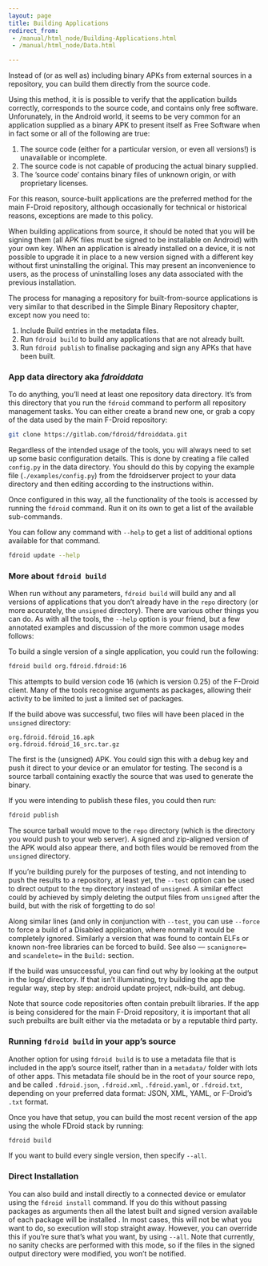 ```yaml
---
layout: page
title: Building Applications
redirect_from:
 - /manual/html_node/Building-Applications.html
 - /manual/html_node/Data.html

---
```


Instead of (or as well as) including binary APKs from external sources
in a repository, you can build them directly from the source code.

Using this method, it is is possible to verify that the application
builds correctly, corresponds to the source code, and contains only free
software. Unforunately, in the Android world, it seems to be very common
for an application supplied as a binary APK to present itself as Free
Software when in fact some or all of the following are true:

1.  The source code (either for a particular version, or even
    all versions!) is unavailable or incomplete.
2.  The source code is not capable of producing the actual
    binary supplied.
3.  The ’source code’ contains binary files of unknown origin, or with
    proprietary licenses.

For this reason, source-built applications are the preferred method for
the main F-Droid repository, although occasionally for technical or
historical reasons, exceptions are made to this policy.

When building applications from source, it should be noted that you will
be signing them (all APK files must be signed to be installable on
Android) with your own key. When an application is already installed on
a device, it is not possible to upgrade it in place to a new version
signed with a different key without first uninstalling the original.
This may present an inconvenience to users, as the process of
uninstalling loses any data associated with the previous installation.

The process for managing a repository for built-from-source applications
is very similar to that described in the Simple Binary Repository
chapter, except now you need to:

1.  Include Build entries in the metadata files.
2.  Run `fdroid build` to build any applications that are not
    already built.
3.  Run `fdroid publish` to finalise packaging and sign any APKs that
    have been built.


### App data directory aka _fdroiddata_

To do anything, you’ll need at least one repository data directory. It’s
from this directory that you run the `fdroid` command to perform all
repository management tasks. You can either create a brand new one, or
grab a copy of the data used by the main F-Droid repository:

```bash
git clone https://gitlab.com/fdroid/fdroiddata.git
```

Regardless of the intended usage of the tools, you will always need to
set up some basic configuration details. This is done by creating a file
called `config.py` in the data directory. You should do this by copying
the example file (`./examples/config.py`) from the fdroidserver project
to your data directory and then editing according to the instructions
within.

Once configured in this way, all the functionality of the tools is
accessed by running the `fdroid` command. Run it on its own to get a
list of the available sub-commands.

You can follow any command with `--help` to get a list of additional
options available for that command.

```bash
fdroid update --help
```


### More about `fdroid build`

When run without any parameters, `fdroid build` will build any and all
versions of applications that you don’t already have in the `repo`
directory (or more accurately, the `unsigned` directory). There are
various other things you can do. As with all the tools, the `--help`
option is your friend, but a few annotated examples and discussion of
the more common usage modes follows:

To build a single version of a single application, you could run the
following:

```bash
fdroid build org.fdroid.fdroid:16
```

This attempts to build version code 16 (which is version 0.25) of the
F-Droid client. Many of the tools recognise arguments as packages,
allowing their activity to be limited to just a limited set of packages.

If the build above was successful, two files will have been placed in
the `unsigned` directory:

```
org.fdroid.fdroid_16.apk
org.fdroid.fdroid_16_src.tar.gz
```

The first is the (unsigned) APK. You could sign this with a debug key
and push it direct to your device or an emulator for testing. The second
is a source tarball containing exactly the source that was used to
generate the binary.

If you were intending to publish these files, you could then run:

```bash
fdroid publish
```

The source tarball would move to the `repo` directory (which is the
directory you would push to your web server). A signed and zip-aligned
version of the APK would also appear there, and both files would be
removed from the `unsigned` directory.

If you’re building purely for the purposes of testing, and not intending
to push the results to a repository, at least yet, the `--test` option
can be used to direct output to the `tmp` directory instead of
`unsigned`. A similar effect could by achieved by simply deleting the
output files from `unsigned` after the build, but with the risk of
forgetting to do so!

Along similar lines (and only in conjunction with `--test`, you can use
`--force` to force a build of a Disabled application, where normally it
would be completely ignored. Similarly a version that was found to
contain ELFs or known non-free libraries can be forced to build. See
also — `scanignore=` and `scandelete=` in the `Build:` section.

If the build was unsuccessful, you can find out why by looking at the
output in the logs/ directory. If that isn’t illuminating, try building
the app the regular way, step by step: android update project,
ndk-build, ant debug.

Note that source code repositories often contain prebuilt libraries. If
the app is being considered for the main F-Droid repository, it is
important that all such prebuilts are built either via the metadata or
by a reputable third party.


### Running `fdroid build` in your app’s source

Another option for using `fdroid build` is to use a metadata file that
is included in the app’s source itself, rather than in a `metadata/`
folder with lots of other apps. This metadata file should be in the root
of your source repo, and be called `.fdroid.json`, `.fdroid.xml`,
`.fdroid.yaml`, or `.fdroid.txt`, depending on your preferred data
format: JSON, XML, YAML, or F-Droid’s `.txt` format.

Once you have that setup, you can build the most recent version of the
app using the whole FDroid stack by running:

```bash
fdroid build
```

If you want to build every single version, then specify `--all`.


### Direct Installation

You can also build and install directly to a connected device or
emulator using the `fdroid install` command. If you do this without
passing packages as arguments then all the latest built and signed
version available of each package will be installed . In most cases,
this will not be what you want to do, so execution will stop straight
away. However, you can override this if you’re sure that’s what you
want, by using `--all`. Note that currently, no sanity checks are
performed with this mode, so if the files in the signed output directory
were modified, you won’t be notified.
